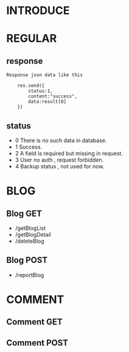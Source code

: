 #   INTRODUCE

#   REGULAR
##  response

    Response json data like this

        res.send({
            status:1,
            content:"success",
            data:result[0]
        })

##  status

*   0   There is no such data in database.
*   1   Success.
*   2   A field is required but missing in request.
*   3   User no auth , request forbidden.
*   4   Backup status , not used for now.

#   BLOG

##  Blog GET

*   /getBlogList
*   /getBlogDetail
*   /deleteBlog

##  Blog POST

*   /reportBlog

#   COMMENT

##  Comment GET
##  Comment POST